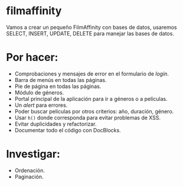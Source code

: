 # filmaffinity
Vamos a crear un pequeño FilmAffinity con bases de datos, usaremos SELECT, INSERT, UPDATE, DELETE para manejar las bases de datos.


# Por hacer:

- Comprobaciones y mensajes de error en el formulario de *login*.
- Barra de menús en todas las páginas.
- Pie de página en todas las páginas.
- Módulo de géneros.
- Portal principal de la aplicación para ir a géneros o a películas.
- Un *alert* para errores.
- Poder buscar películas por otros criterios: año, duración, género.
- Usar `h()` donde corresponda para evitar problemas de XSS.
- Evitar duplicidades y refactorizar.
- Documentar todo el código con DocBlocks.

# Investigar:

- Ordenación.
- Paginación.
